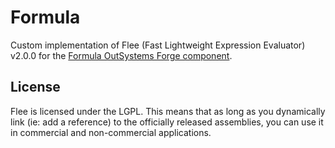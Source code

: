 # Formula
Custom implementation of Flee (Fast Lightweight Expression Evaluator) v2.0.0 for the
[Formula OutSystems Forge component](https://www.outsystems.com/forge/component-overview/3227/formula-o11).

## License
Flee is licensed under the LGPL. This means that as long as you dynamically link (ie: add a reference) to the officially
released assemblies, you can use it in commercial and non-commercial applications.
